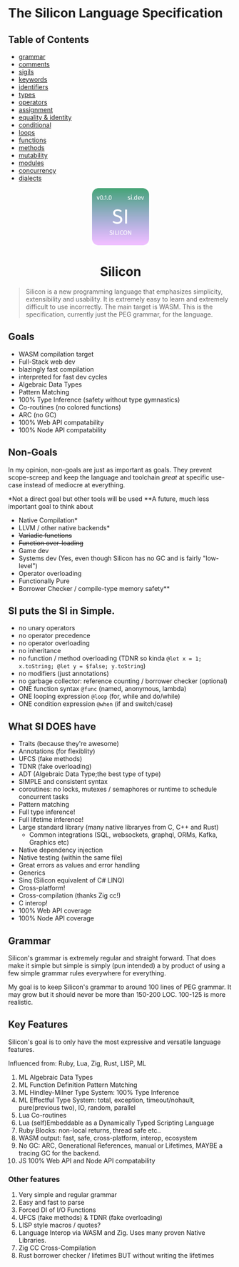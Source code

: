 # The Silicon Language Specification

## Table of Contents

- [grammar](./docs/grammar.md)
- [comments](./docs/comments.md)
- [sigils](./docs/sigils.md)
- [keywords](./docs/keywords.md)
- [identifiers](./docs/identifiers)
- [types](./docs/types.md)
- [operators](./docs/operators.md)
- [assignment](./docs/assignment.md)
- [equality & identity](./docs/equality-identity.md)
- [conditional](./docs/conditional.md)
- [loops](./docs/loops.md)
- [functions](./docs/functions.md)
- [methods](./docs/tdnr.md)
- [mutability](./docs/mutability.md)
- [modules](./docs/modules.md)
- [concurrency](./docs/concurrency.md)
- [dialects](./docs/dialects.md)

<p align="center">
  <img src="assets/si.svg" height="128px" width="128px" />
</p>

<h1 align="center">Silicon</h1>

> Silicon is a new programming language that emphasizes simplicity, extensibility and usability. It is extremely easy to learn and extremely difficult to use incorrectly. The main target is WASM. This is the specification, currently just the PEG grammar, for the language.

## Goals

- WASM compilation target
- Full-Stack web dev
- blazingly fast compilation
- interpreted for fast dev cycles
- Algebraic Data Types
- Pattern Matching
- 100% Type Inference (safety without type gymnastics)
- Co-routines (no colored functions)
- ARC (no GC)
- 100% Web API compatability
- 100% Node API compatability

## Non-Goals

In my opinion, non-goals are just as important as goals. They prevent scope-screep and keep the language and toolchain _great_ at specific use-case instead of
mediocre at everything.

\*Not a direct goal but other tools will be used
\*\*A future, much less important goal to think about

- Native Compilation\*
- LLVM / other native backends\*
- ~~Variadic functions~~
- ~~Function over-loading~~
- Game dev
- Systems dev (Yes, even though Silicon has no GC and is fairly "low-level")
- Operator overloading
- Functionally Pure
- Borrower Checker / compile-type memory safety\*\*

## SI puts the SI in Simple.

- no unary operators
- no operator precedence
- no operator overloading
- no inheritance
- no function / method overloading (TDNR so kinda `@let x = 1; x.toString; @let y = $false; y.toString`)
- no modifiers (just annotations)
- no garbage collector: reference counting / borrower checker (optional)
- ONE function syntax `@func` (named, anonymous, lambda)
- ONE looping expression `@loop` (for, while and do/while)
- ONE condition expression `@when` (if and switch/case)

## What SI DOES have

- Traits (because they're awesome)
- Annotations (for flexiblity)
- UFCS (fake methods)
- TDNR (fake overloading)
- ADT (Algebraic Data Type;the best type of type)
- SIMPLE and consistent syntax
- coroutines: no locks, mutexes / semaphores or runtime to schedule concurrent tasks
- Pattern matching
- Full type inference!
- Full lifetime inference!
- Large standard library (many native libraryes from C, C++ and Rust)
  - Common integrations (SQL, websockets, graphql, ORMs, Kafka, Graphics etc)
- Native dependency injection
- Native testing (within the same file)
- Great errors as values and error handling
- Generics
- Sinq (Silicon equivalent of C# LINQ)
- Cross-platform!
- Cross-compilation (thanks Zig cc!)
- C interop!
- 100% Web API coverage
- 100% Node API coverage

## Grammar

Silicon's grammar is extremely regular and straight forward. That does make it simple but simple is simply (pun intended) a
by product of using a few simple grammar rules everywhere for everything.

My goal is to keep Silicon's grammar to around 100 lines of PEG grammar. It may grow but it should never be more than 150-200 LOC. 100-125 is more realistic.

## Key Features

Silicon's goal is to only have the most expressive and versatile language features.

Influenced from: Ruby, Lua, Zig, Rust, LISP, ML

1. ML Algebraic Data Types
1. ML Function Definition Pattern Matching
1. ML Hindley-Milner Type System: 100% Type Inference
1. ML Effectful Type System: total, exception, timeout/nohault, pure(previous two), IO, random, parallel
1. Lua Co-routines
1. Lua (self)Embeddable as a Dynamically Typed Scripting Language
1. Ruby Blocks: non-local returns, thread safe etc..
1. WASM output: fast, safe, cross-platform, interop, ecosystem
1. No GC: ARC, Generational References, manual or Lifetimes, MAYBE a tracing GC for the backend.
1. JS 100% Web API and Node API compatability

### Other features

1. Very simple and regular grammar
1. Easy and fast to parse
1. Forced DI of I/O Functions
1. UFCS (fake methods) & TDNR (fake overloading)
1. LISP style macros / quotes?
1. Language Interop via WASM and Zig. Uses many proven Native Libraries.
1. Zig CC Cross-Compilation
1. Rust borrower checker / lifetimes BUT without writing the lifetimes
